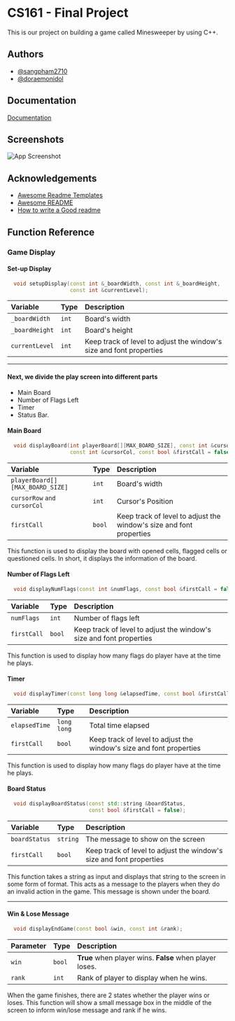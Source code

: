 
# CS161 - Final Project

This is our project on building a game called Minesweeper by using C++.


## Authors

- [@sangpham2710](https://github.com/sangpham2710)
- [@doraemonidol](https://github.com/doraemonidol)

## Documentation

[Documentation](https://linktodocumentation)


## Screenshots

![App Screenshot](https://via.placeholder.com/468x300?text=App+Screenshot+Here)


## Acknowledgements

 - [Awesome Readme Templates](https://awesomeopensource.com/project/elangosundar/awesome-README-templates)
 - [Awesome README](https://github.com/matiassingers/awesome-readme)
 - [How to write a Good readme](https://bulldogjob.com/news/449-how-to-write-a-good-readme-for-your-github-project)


## Function Reference

### Game Display

#### Set-up Display 

```c++
  void setupDisplay(const int &_boardWidth, const int &_boardHeight,
                    const int &currentLevel);
```

|   Variable    | Type     | Description                |
| :------------ | :------- | :------------------------- |
| `_boardWidth` | `int` | Board's width |
| `_boardHeight` | `int` | Board's height |
| `currentLevel` | `int` | Keep track of level to adjust the window's size and font properties |


---
#### Next, we divide the play screen into different parts
- Main Board
- Number of Flags Left
- Timer
- Status Bar.

#### Main Board

```c++
  void displayBoard(int playerBoard[][MAX_BOARD_SIZE], const int &cursorRow,
                    const int &cursorCol, const bool &firstCall = false);
```

|   Variable    | Type     | Description                |
| :------------ | :------- | :------------------------- |
| `playerBoard[][MAX_BOARD_SIZE]` | `int` | Board's width |
| `cursorRow` `and` `cursorCol` | `int` | Cursor's Position |
| `firstCall` | `bool` | Keep track of level to adjust the window's size and font properties |

This function is used to display the board with opened cells, flagged cells or questioned cells. In short, it displays the information of the board.

#### Number of Flags Left

```c++
  void displayNumFlags(const int &numFlags, const bool &firstCall = false);
```

|   Variable    | Type     | Description                |
| :------------ | :------- | :------------------------- |
| `numFlags` | `int` | Number of flags left |
| `firstCall` | `bool` | Keep track of level to adjust the window's size and font properties |

This function is used to display how many flags do player have at the time he plays.

#### Timer

```c++
  void displayTimer(const long long &elapsedTime, const bool &firstCall = false);
```

|   Variable    | Type     | Description                |
| :------------ | :------- | :------------------------- |
| `elapsedTime` | `long long` | Total time elapsed |
| `firstCall` | `bool` | Keep track of level to adjust the window's size and font properties |

This function is used to display how many flags do player have at the time he plays.

#### Board Status

```c++
  void displayBoardStatus(const std::string &boardStatus,
                          const bool &firstCall = false);
```
|   Variable    | Type     | Description                |
| :------------ | :------- | :------------------------- |
| `boardStatus` | `string` | The message to show on the screen |
| `firstCall` | `bool` | Keep track of level to adjust the window's size and font properties |

This function takes a string as input and displays that string to the screen in some form of format. This acts as a message to the players when they do an invalid action in the game. This message is shown under the board.

---
#### Win & Lose Message

```c++
  void displayEndGame(const bool &win, const int &rank);
```

| Parameter | Type     | Description                       |
| :-------- | :------- | :-------------------------------- |
| `win`      | `bool` | **True** when player wins. **False** when player loses. |
|`rank`|`int`| Rank of player to display when he wins.

When the game finishes, there are 2 states whether the player wins or loses. This function will show a small message box in the middle of the screen to inform win/lose message and rank if he wins.
